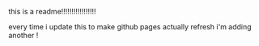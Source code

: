 this is a readme!!!!!!!!!!!!!!!!!

every time i update this to make github pages actually refresh i'm adding another !
